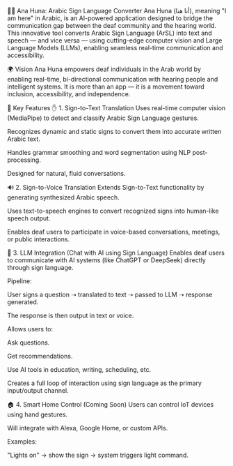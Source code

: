 🧏‍♂️ Ana Huna: Arabic Sign Language Converter
Ana Huna (أنا هنا), meaning "I am here" in Arabic, is an AI-powered application designed to bridge the communication gap between the deaf community and the hearing world. This innovative tool converts Arabic Sign Language (ArSL) into text and speech — and vice versa — using cutting-edge computer vision and Large Language Models (LLMs), enabling seamless real-time communication and accessibility.

🌍 Vision
Ana Huna empowers deaf individuals in the Arab world by enabling real-time, bi-directional communication with hearing people and intelligent systems. It is more than an app — it is a movement toward inclusion, accessibility, and independence.

🔑 Key Features
✋ 1. Sign-to-Text Translation
Uses real-time computer vision (MediaPipe) to detect and classify Arabic Sign Language gestures.

Recognizes dynamic and static signs to convert them into accurate written Arabic text.

Handles grammar smoothing and word segmentation using NLP post-processing.

Designed for natural, fluid conversations.

🔊 2. Sign-to-Voice Translation
Extends Sign-to-Text functionality by generating synthesized Arabic speech.

Uses text-to-speech engines to convert recognized signs into human-like speech output.

Enables deaf users to participate in voice-based conversations, meetings, or public interactions.

🤖 3. LLM Integration (Chat with AI using Sign Language)
Enables deaf users to communicate with AI systems (like ChatGPT or DeepSeek) directly through sign language.

Pipeline:

User signs a question ➝ translated to text ➝ passed to LLM ➝ response generated.

The response is then output in text or  voice.

Allows users to:

Ask questions.

Get recommendations.

Use AI tools in education, writing, scheduling, etc.

Creates a full loop of interaction using sign language as the primary input/output channel.

🏠 4. Smart Home Control (Coming Soon)
Users can control IoT devices using hand gestures.

Will integrate with Alexa, Google Home, or custom APIs.

Examples:

"Lights on" → show the sign → system triggers light command.

